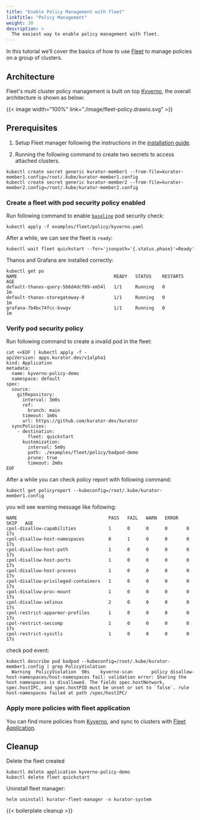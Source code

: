 ```yaml
---
title: "Enable Policy Management with fleet"
linkTitle: "Policy Management"
weight: 30
description: >
  The easiest way to enable policy management with fleet.
---
```


In this tutorial we’ll cover the basics of how to use [Fleet](https://kurator.dev/docs/references/fleet-api/#fleet) to manage policies on a group of clusters.

## Architecture

Fleet's multi cluster policy management is built on top [Kyverno](https://kyverno.io/), the overall architecture is shown as below:

{{< image width="100%"
    link="./image/fleet-policy.drawio.svg"
    >}}

## Prerequisites

1. Setup Fleet manager following the instructions in the [installation guide](/docs/setup/install-fleet-manager/).

1. Running the following command to create two secrets to access attached clusters.

```console
kubectl create secret generic kurator-member1 --from-file=kurator-member1.config=/root/.kube/kurator-member1.config
kubectl create secret generic kurator-member2 --from-file=kurator-member2.config=/root/.kube/kurator-member2.config
```

### Create a fleet with pod security policy enabled

Run following command to enable [`baseline`](https://kubernetes.io/docs/concepts/security/pod-security-standards/) pod security check:

```console
kubectl apply -f examples/fleet/policy/kyverno.yaml
```

After a while, we can see the fleet is `ready`:

```console
kubectl wait fleet quickstart --for='jsonpath='{.status.phase}'=Ready'
```

Thanos and Grafana are installed correctly:

```console
kubectl get po 
NAME                                    READY   STATUS    RESTARTS   AGE
default-thanos-query-5b6d4dcf89-xm54l   1/1     Running   0          1m
default-thanos-storegateway-0           1/1     Running   0          1m
grafana-7b4bc74fcc-bvwgv                1/1     Running   0          1m
```

### Verify pod security policy

Run following command to create a invalid pod in the fleet:

```console
cat <<EOF | kubectl apply -f -
apiVersion: apps.kurator.dev/v1alpha1
kind: Application
metadata:
  name: kyverno-policy-demo
  namespace: default
spec:
  source:
    gitRepository:
      interval: 3m0s
      ref:
        branch: main
      timeout: 1m0s
      url: https://github.com/kurator-dev/kurator
  syncPolicies:
    - destination:
        fleet: quickstart
      kustomization:
        interval: 5m0s
        path: ./examples/fleet/policy/badpod-demo
        prune: true
        timeout: 2m0s
EOF
```

After a while you can check policy report with following command:

```console
kubectl get policyreport --kubeconfig=/root/.kube/kurator-member1.config
```

you will see warning message like following:

```console
NAME                                  PASS   FAIL   WARN   ERROR   SKIP   AGE
cpol-disallow-capabilities            1      0      0      0       0      17s
cpol-disallow-host-namespaces         0      1      0      0       0      17s
cpol-disallow-host-path               1      0      0      0       0      17s
cpol-disallow-host-ports              1      0      0      0       0      17s
cpol-disallow-host-process            1      0      0      0       0      17s
cpol-disallow-privileged-containers   1      0      0      0       0      17s
cpol-disallow-proc-mount              1      0      0      0       0      17s
cpol-disallow-selinux                 2      0      0      0       0      17s
cpol-restrict-apparmor-profiles       1      0      0      0       0      17s
cpol-restrict-seccomp                 1      0      0      0       0      17s
cpol-restrict-sysctls                 1      0      0      0       0      17s
```

check pod event:

```console
kubectl describe pod badpod --kubeconfig=/root/.kube/kurator-member1.config | grep PolicyViolation
  Warning  PolicyViolation  90s    kyverno-scan       policy disallow-host-namespaces/host-namespaces fail: validation error: Sharing the host namespaces is disallowed. The fields spec.hostNetwork, spec.hostIPC, and spec.hostPID must be unset or set to `false`. rule host-namespaces failed at path /spec/hostIPC/
```

### Apply more policies with fleet application

You can find more policies from [Kyverno](https://kyverno.io/policies/), and sync to clusters with [Fleet Application](/docs/fleet-manager/application/).

## Cleanup

Delete the fleet created

```console
kubectl delete application kyverno-policy-demo
kubectl delete fleet quickstart
```

Uninstall fleet manager:

```console
helm uninstall kurator-fleet-manager -n kurator-system
```

{{< boilerplate cleanup >}}

